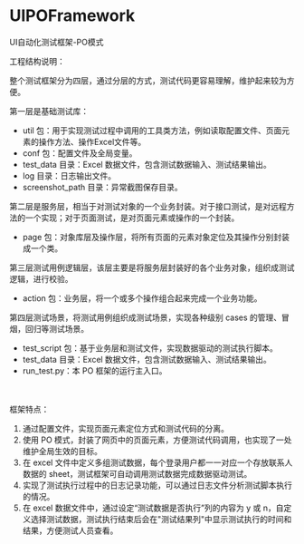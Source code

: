 # UIPOFramework
UI自动化测试框架-PO模式

工程结构说明：

整个测试框架分为四层，通过分层的方式，测试代码更容易理解，维护起来较为方便。

第一层是基础测试库：

* util 包：用于实现测试过程中调用的工具类方法，例如读取配置文件、页面元素的操作方法、操作Excel文件等。
* conf 包：配置文件及全局变量。
* test_data 目录：Excel 数据文件，包含测试数据输入、测试结果输出。
* log 目录：日志输出文件。
* screenshot_path 目录：异常截图保存目录。

第二层是服务层，相当于对测试对象的一个业务封装。对于接口测试，是对远程方法的一个实现；对于页面测试，是对页面元素或操作的一个封装。
* page 包：对象库层及操作层，将所有页面的元素对象定位及其操作分别封装成一个类。

第三层测试用例逻辑层，该层主要是将服务层封装好的各个业务对象，组织成测试逻辑，进行校验。
* action 包：业务层，将一个或多个操作组合起来完成一个业务功能。

第四层测试场景，将测试用例组织成测试场景，实现各种级别 cases 的管理、冒烟，回归等测试场景。
* test_script 包：基于业务层和测试文件，实现数据驱动的测试执行脚本。
* test_data 目录：Excel 数据文件，包含测试数据输入、测试结果输出。　　
* run_test.py：本 PO 框架的运行主入口。

<br></br>
框架特点：
1. 通过配置文件，实现页面元素定位方式和测试代码的分离。
2. 使用 PO 模式，封装了网页中的页面元素，方便测试代码调用，也实现了一处维护全局生效的目标。
3. 在 excel 文件中定义多组测试数据，每个登录用户都一一对应一个存放联系人数据的 sheet，测试框架可自动调用测试数据完成数据驱动测试。
4. 实现了测试执行过程中的日志记录功能，可以通过日志文件分析测试脚本执行的情况。
5. 在 excel 数据文件中，通过设定“测试数据是否执行”列的内容为 y 或 n，自定义选择测试数据，测试执行结束后会在"测试结果列"中显示测试执行的时间和结果，方便测试人员查看。
